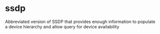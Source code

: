 # ssdp
Abbreviated version of SSDP that provides enough information to populate a device hierarchy and allow query for device availability
